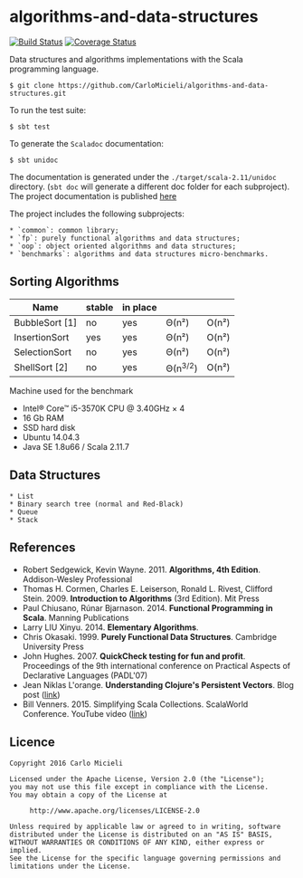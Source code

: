 # algorithms-and-data-structures

[![Build Status](https://travis-ci.org/CarloMicieli/algorithms-and-data-structures.png?branch=master)](https://travis-ci.org/CarloMicieli/algorithms-and-data-structures)
[![Coverage Status](https://coveralls.io/repos/CarloMicieli/algorithms-and-data-structures/badge.svg?branch=master&service=github)](https://coveralls.io/github/CarloMicieli/algorithms-and-data-structures?branch=master)

Data structures and algorithms implementations with the Scala programming language.

    $ git clone https://github.com/CarloMicieli/algorithms-and-data-structures.git
    
To run the test suite:
    
    $ sbt test
        
To generate the `Scaladoc` documentation:

    $ sbt unidoc

The documentation is generated under the `./target/scala-2.11/unidoc` directory. (`sbt doc` will generate a different doc folder for each subproject).
The project documentation is published [here](http://carlomicieli.github.io/algorithms-and-data-structures/latest/api/)

The project includes the following subprojects:
    
    * `common`: common library;
    * `fp`: purely functional algorithms and data structures;
    * `oop`: object oriented algorithms and data structures;
    * `benchmarks`: algorithms and data structures micro-benchmarks.

Sorting Algorithms
------------------

| Name              |   stable  |  in place |           |           |
| ----------------- | --------- | --------- | --------- | --------- |
| BubbleSort [1]    |    no     |   yes     |   Θ(n²)   |    O(n²)  |
| InsertionSort     |    yes    |   yes     |   Θ(n²)   |    O(n²)  |
| SelectionSort     |    no     |   yes     |   Θ(n²)   |    O(n²)  |
| ShellSort [2]     |    no     |   yes     |   Θ(n<sup>3/2</sup>) |    O(n²)  |

Machine used for the benchmark
* Intel® Core™ i5-3570K CPU @ 3.40GHz × 4
* 16 Gb RAM
* SSD hard disk
* Ubuntu 14.04.3
* Java SE 1.8u66 / Scala 2.11.7

Data Structures
---------------

    * List
    * Binary search tree (normal and Red-Black)
    * Queue
    * Stack

References
----------

* Robert Sedgewick, Kevin Wayne. 2011. __Algorithms, 4th Edition__. Addison-Wesley Professional
* Thomas H. Cormen, Charles E. Leiserson, Ronald L. Rivest, Clifford Stein. 2009. __Introduction to Algorithms__ (3rd Edition). Mit Press
* Paul Chiusano, Rúnar Bjarnason. 2014. __Functional Programming in Scala__. Manning Publications
* Larry LIU Xinyu. 2014. __Elementary Algorithms__.
* Chris Okasaki. 1999. __Purely Functional Data Structures__. Cambridge University Press
* John Hughes. 2007. __QuickCheck testing for fun and profit__. Proceedings of the 9th international conference on Practical Aspects of Declarative Languages (PADL'07)
* Jean Niklas L'orange. __Understanding Clojure's Persistent Vectors__. Blog post ([link](http://hypirion.com/musings/understanding-persistent-vector-pt-1))
* Bill Venners. 2015. Simplifying Scala Collections. ScalaWorld Conference. YouTube video ([link](https://www.youtube.com/watch?v=UBjzbkhvYTU))

Licence
-------

    Copyright 2016 Carlo Micieli
    
    Licensed under the Apache License, Version 2.0 (the "License");
    you may not use this file except in compliance with the License.
    You may obtain a copy of the License at
          
         http://www.apache.org/licenses/LICENSE-2.0
                 
    Unless required by applicable law or agreed to in writing, software
    distributed under the License is distributed on an "AS IS" BASIS,
    WITHOUT WARRANTIES OR CONDITIONS OF ANY KIND, either express or implied.
    See the License for the specific language governing permissions and
    limitations under the License.
